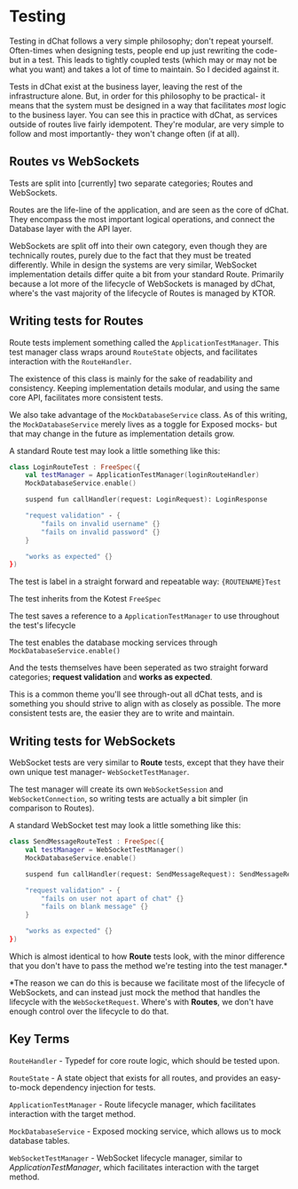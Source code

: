 # Testing

Testing in dChat follows a very simple philosophy; don't repeat yourself. Often-times when designing tests, people end
up just rewriting the code- but in a test. This leads to tightly coupled tests (which may or may not be what you want)
and takes a lot of time to maintain. So I decided against it.

Tests in dChat exist at the business layer, leaving the rest of the infrastructure alone. But, in order for this
philosophy to be practical- it means that the system must be designed in a way that facilitates *most* logic to the
business layer. You can see this in practice with dChat, as services outside of routes live fairly idempotent. They're
modular, are very simple to follow and most importantly- they won't change often
(if at all).

## Routes vs WebSockets

Tests are split into [currently] two separate categories; Routes and WebSockets.

Routes are the life-line of the application, and are seen as the core of dChat. They encompass the most important
logical operations, and connect the Database layer with the API layer.

WebSockets are split off into their own category, even though they are technically routes, purely due to the fact that
they must be treated differently. While in design the systems are very similar, WebSocket implementation details differ
quite a bit from your standard Route. Primarily because a lot more of the lifecycle of WebSockets is managed by dChat,
where's the vast majority of the lifecycle of Routes is managed by KTOR.

## Writing tests for Routes

Route tests implement something called the `ApplicationTestManager`. This test manager class wraps around `RouteState`
objects, and facilitates interaction with the `RouteHandler`.

The existence of this class is mainly for the sake of readability and consistency. Keeping implementation details
modular, and using the same core API, facilitates more consistent tests.

We also take advantage of the `MockDatabaseService` class. As of this writing, the `MockDatabaseService`
merely lives as a toggle for Exposed mocks- but that may change in the future as implementation details grow.

A standard Route test may look a little something like this:

```Kotlin
class LoginRouteTest : FreeSpec({
    val testManager = ApplicationTestManager(loginRouteHandler)
    MockDatabaseService.enable()

    suspend fun callHandler(request: LoginRequest): LoginResponse

    "request validation" - {
        "fails on invalid username" {}
        "fails on invalid password" {}
    }

    "works as expected" {}
})

```

The test is label in a straight forward and repeatable way: `{ROUTENAME}Test`

The test inherits from the Kotest `FreeSpec`

The test saves a reference to a `ApplicationTestManager` to use throughout the test's lifecycle

The test enables the database mocking services through `MockDatabaseService.enable()`

And the tests themselves have been seperated as two straight forward categories; **request validation**
and **works as expected**.

This is a common theme you'll see through-out all dChat tests, and is something you should strive to align with as
closely as possible. The more consistent tests are, the easier they are to write and maintain.

## Writing tests for WebSockets

WebSocket tests are very similar to **Route** tests, except that they have their own unique test
manager- `WebSocketTestManager`.

The test manager will create its own `WebSocketSession` and `WebSocketConnection`, so writing tests are actually a bit
simpler (in comparison to Routes).

A standard WebSocket test may look a little something like this:

```Kotlin
class SendMessageRouteTest : FreeSpec({
    val testManager = WebSocketTestManager()
    MockDatabaseService.enable()

    suspend fun callHandler(request: SendMessageRequest): SendMessageResponse

    "request validation" - {
        "fails on user not apart of chat" {}
        "fails on blank message" {}
    }

    "works as expected" {}
})

```

Which is almost identical to how **Route** tests look, with the minor difference that you don't have to pass the method
we're testing into the test manager.*

*The reason we can do this is because we facilitate most of the lifecycle of WebSockets, and can instead just mock the
method that handles the lifecycle with the `WebSocketRequest`. Where's with
**Routes**, we don't have enough control over the lifecycle to do that.

## Key Terms

`RouteHandler` - Typedef for core route logic, which should be tested upon.

`RouteState` - A state object that exists for all routes, and provides an easy-to-mock dependency injection for tests.

`ApplicationTestManager` - Route lifecycle manager, which facilitates interaction with the target method.

`MockDatabaseService` - Exposed mocking service, which allows us to mock database tables.

`WebSocketTestManager` - WebSocket lifecycle manager, similar to *ApplicationTestManager*, which facilitates interaction
with the target method.
